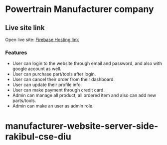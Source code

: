 # Powertrain Manufacturer company

## Live site link
Open live site: [Firebase Hosting link](https://power-train-5df9a.web.app/)

### Features
* User can login to the website through email and password, and also with google account as well.
* User can purchase part/tools after login.
* User can cancel their order from their dashboard.
* User can update their profile info.
* User can make payment through credit card.
* Admin can manage all product, all ordered item and also can add new parts/tools.
* Admin can make an user as admin role.

# manufacturer-website-server-side-rakibul-cse-diu

